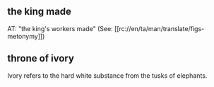 ## the king made ##

AT: "the king's workers made" (See: [[rc://en/ta/man/translate/figs-metonymy]])

## throne of ivory ##

Ivory refers to the hard white substance from the tusks of elephants.